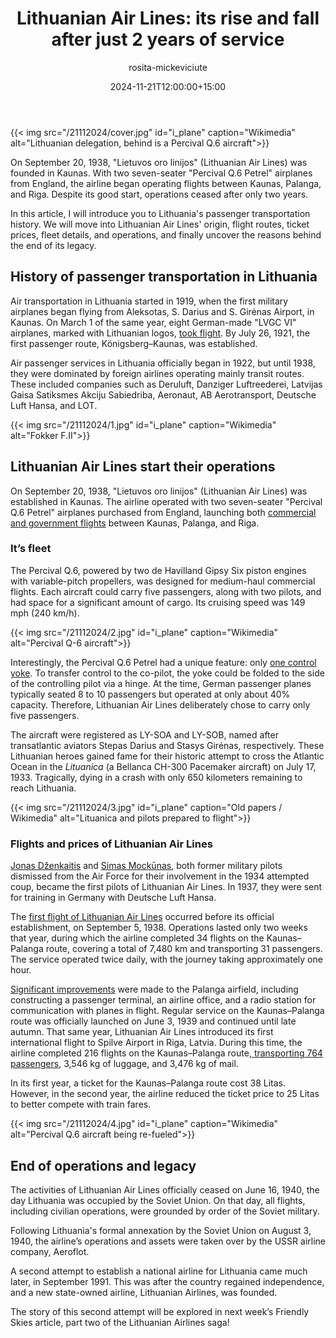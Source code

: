 ﻿---
title: "Lithuanian Air Lines: its rise and fall after just 2 years of service"
meta_title: "The story behind Lithuanian Air Lines’ short-lived journey"
description: "Lithuanian Air Lines' first flight launched on September 5, 1938, connecting Kaunas to Riga and Palanga. Discover why their services lasted only two years"
date: 2024-11-21T12:00:00+15:00
draft: false
thumb: "/21112024/cover.jpg"
thumb_alt: "Lithuanian delegation, behind is a Percival Q.6 aircraft"
author: "rosita-mickeviciute"
is_article: true
---

{{< img src="/21112024/cover.jpg" id="i\_plane" caption="Wikimedia" alt="Lithuanian delegation, behind is a Percival Q.6 aircraft">}}

On September 20, 1938, "Lietuvos oro linijos" (Lithuanian Air Lines) was founded in Kaunas. With two seven-seater "Percival Q.6 Petrel" airplanes from England, the airline began operating flights between Kaunas, Palanga, and Riga. Despite its good start, operations ceased after only two years.

In this article, I will introduce you to Lithuania's passenger transportation history. We will move into Lithuanian Air Lines' origin, flight routes, ticket prices, fleet details, and operations, and finally uncover the reasons behind the end of its legacy. 

## History of passenger transportation in Lithuania

Air transportation in Lithuania started in 1919, when the first military airplanes began flying from Aleksotas, S. Darius and S. Girėnas Airport, in Kaunas. On March 1 of the same year, eight German-made "LVGC VI" airplanes, marked with Lithuanian logos, [took flight](https://lithuaniatribune.com/why-lithuanian-airlines-fail-while-latvian-and-estonian-prosper/). By July 26, 1921, the first passenger route, Königsberg–Kaunas, was established.

Air passenger services in Lithuania officially began in 1922, but until 1938, they were dominated by foreign airlines operating mainly transit routes. These included companies such as Deruluft, Danziger Luftreederei, Latvijas Gaisa Satiksmes Akciju Sabiedriba, Aeronaut, AB Aerotransport, Deutsche Luft Hansa, and LOT.

{{< img src="/21112024/1.jpg" id="i\_plane" caption="Wikimedia" alt="Fokker F.II">}}

## Lithuanian Air Lines start their operations

On September 20, 1938, "Lietuvos oro linijos" (Lithuanian Air Lines) was established in Kaunas. The airline operated with two seven-seater "Percival Q.6 Petrel" airplanes purchased from England, launching both [commercial and government flights](https://www.plienosparnai.lt/page.php?282) between Kaunas, Palanga, and Riga. 

### It’s fleet

The Percival Q.6, powered by two de Havilland Gipsy Six piston engines with variable-pitch propellers, was designed for medium-haul commercial flights. Each aircraft could carry five passengers, along with two pilots, and had space for a significant amount of cargo. Its cruising speed was 149 mph (240 km/h).

{{< img src="/21112024/2.jpg" id="i\_plane" caption="Wikimedia" alt="Percival Q-6 aircraft">}}

Interestingly, the Percival Q.6 Petrel had a unique feature: only [one control yoke](https://geografija.lt/2013/11/prisimenant-pirmuosius-lietuvos-oro-liniju-lektuvus-foto/). To transfer control to the co-pilot, the yoke could be folded to the side of the controlling pilot via a hinge. At the time, German passenger planes typically seated 8 to 10 passengers but operated at only about 40% capacity. Therefore, Lithuanian Air Lines deliberately chose to carry only five passengers.

The aircraft were registered as LY-SOA and LY-SOB, named after transatlantic aviators Stepas Darius and Stasys Girėnas, respectively. These Lithuanian heroes gained fame for their historic attempt to cross the Atlantic Ocean in the *Lituanica* (a Bellanca CH-300 Pacemaker aircraft) on July 17, 1933. Tragically, dying in a crash with only 650 kilometers remaining to reach Lithuania.

{{< img src="/21112024/3.jpg" id="i\_plane" caption="Old papers / Wikimedia" alt="Lituanica and pilots prepared to flight">}}

### Flights and prices of Lithuanian Air Lines

[Jonas Dženkaitis](https://www.plienosparnai.lt/page.php?267) and [Simas Mockūnas](https://www.plienosparnai.lt/page.php?761), both former military pilots dismissed from the Air Force for their involvement in the 1934 attempted coup, became the first pilots of Lithuanian Air Lines. In 1937, they were sent for training in Germany with Deutsche Luft Hansa.

The [first flight of Lithuanian Air Lines](https://geografija.lt/2013/11/prisimenant-pirmuosius-lietuvos-oro-liniju-lektuvus-foto/) occurred before its official establishment, on September 5, 1938. Operations lasted only two weeks that year, during which the airline completed 34 flights on the Kaunas–Palanga route, covering a total of 7,480 km and transporting 31 passengers. The service operated twice daily, with the journey taking approximately one hour.

[Significant improvements](https://lithuanianphilately.com/postal-history/first-flight-kaunas-palanga-1939/) were made to the Palanga airfield, including constructing a passenger terminal, an airline office, and a radio station for communication with planes in flight. Regular service on the Kaunas–Palanga route was officially launched on June 3, 1939 and continued until late autumn. That same year, Lithuanian Air Lines introduced its first international flight to Spilve Airport in Riga, Latvia. During this time, the airline completed 216 flights on the Kaunas–Palanga route,[ transporting 764 passengers](https://www.vle.lt/straipsnis/lietuvos-oro-transportas/), 3,546 kg of luggage, and 3,476 kg of mail.

In its first year, a ticket for the Kaunas–Palanga route cost 38 Litas. However, in the second year, the airline reduced the ticket price to 25 Litas to better compete with train fares.

{{< img src="/21112024/4.jpg" id="i\_plane" caption="Wikimedia" alt="Percival Q.6 aircraft being re-fueled">}}

## End of operations and legacy

The activities of Lithuanian Air Lines officially ceased on June 16, 1940, the day Lithuania was occupied by the Soviet Union. On that day, all flights, including civilian operations, were grounded by order of the Soviet military.

Following Lithuania's formal annexation by the Soviet Union on August 3, 1940, the airline’s operations and assets were taken over by the USSR airline company, Aeroflot.

A second attempt to establish a national airline for Lithuania came much later, in September 1991. This was after the country regained independence, and a new state-owned airline, Lithuanian Airlines, was founded.

The story of this second attempt will be explored in next week’s Friendly Skies article, part two of the Lithuanian Airlines saga!